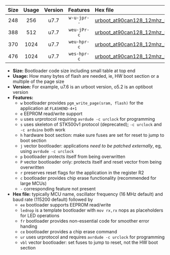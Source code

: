 |Size|Usage|Version|Features|Hex file|
|:-:|:-:|:-:|:-:|:--|
|248|256|u7.7|`w-u-jpr--`|[urboot_at90can128_12mhz_500000bps_lednop_ur_vbl.hex](https://raw.githubusercontent.com/stefanrueger/urboot.hex/main/mcus/at90can128/fcpu_12mhz/500000_bps/urboot_at90can128_12mhz_500000bps_lednop_ur_vbl.hex)|
|388|512|u7.7|`weu-jPr-c`|[urboot_at90can128_12mhz_500000bps_ee_lednop_fr_ce_ur_vbl.hex](https://raw.githubusercontent.com/stefanrueger/urboot.hex/main/mcus/at90can128/fcpu_12mhz/500000_bps/urboot_at90can128_12mhz_500000bps_ee_lednop_fr_ce_ur_vbl.hex)|
|370|1024|u7.7|`weu-hpr-c`|[urboot_at90can128_12mhz_500000bps_ee_lednop_fr_ce_ur.hex](https://raw.githubusercontent.com/stefanrueger/urboot.hex/main/mcus/at90can128/fcpu_12mhz/500000_bps/urboot_at90can128_12mhz_500000bps_ee_lednop_fr_ce_ur.hex)|
|476|1024|u7.7|`wes-hpr-c`|[urboot_at90can128_12mhz_500000bps_ee_lednop_fr_ce.hex](https://raw.githubusercontent.com/stefanrueger/urboot.hex/main/mcus/at90can128/fcpu_12mhz/500000_bps/urboot_at90can128_12mhz_500000bps_ee_lednop_fr_ce.hex)|

- **Size:** Bootloader code size including small table at top end
- **Usage:** How many bytes of flash are needed, ie, HW boot section or a multiple of the page size
- **Version:** For example, u7.6 is an urboot version, o5.2 is an optiboot version
- **Features:**
  + `w` bootloader provides `pgm_write_page(sram, flash)` for the application at `FLASHEND-4+1`
  + `e` EEPROM read/write support
  + `u` uses urprotocol requiring `avrdude -c urclock` for programming
  + `s` uses skeleton of STK500v1 protocol (deprecated); `-c urclock` and `-c arduino` both work
  + `h` hardware boot section: make sure fuses are set for reset to jump to boot section
  + `j` vector bootloader: applications *need to be patched externally*, eg, using `avrdude -c urclock`
  + `p` bootloader protects itself from being overwritten
  + `P` vector bootloader only: protects itself and reset vector from being overwritten
  + `r` preserves reset flags for the application in the register R2
  + `c` bootloader provides chip erase functionality (recommended for large MCUs)
  + `-` corresponding feature not present
- **Hex file:** typically MCU name, oscillator frequency (16 MHz default) and baud rate (115200 default) followed by
  + `ee` bootloader supports EEPROM read/write
  + `lednop` is a template bootloader with `mov rx,rx` nops as placeholders for LED operations
  + `fr` bootloader provides non-essential code for smoother error handing
  + `ce` bootloader provides a chip erase command
  + `ur` uses urprotocol and requires `avrdude -c urclock` for programming
  + `vbl` vector bootloader: set fuses to jump to reset, not the HW boot section

